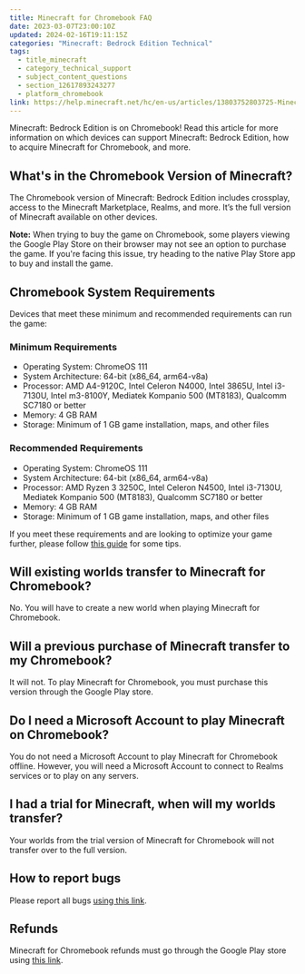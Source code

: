 ```yaml
---
title: Minecraft for Chromebook FAQ
date: 2023-03-07T23:00:10Z
updated: 2024-02-16T19:11:15Z
categories: "Minecraft: Bedrock Edition Technical"
tags:
  - title_minecraft
  - category_technical_support
  - subject_content_questions
  - section_12617893243277
  - platform_chromebook
link: https://help.minecraft.net/hc/en-us/articles/13803752803725-Minecraft-for-Chromebook-FAQ
---
```


Minecraft: Bedrock Edition is on Chromebook! Read this article for more information on which devices can support Minecraft: Bedrock Edition, how to acquire Minecraft for Chromebook, and more.

## What's in the Chromebook Version of Minecraft?

The Chromebook version of Minecraft: Bedrock Edition includes crossplay, access to the Minecraft Marketplace, Realms, and more. It’s the full version of Minecraft available on other devices.

**Note:** When trying to buy the game on Chromebook, some players viewing the Google Play Store on their browser may not see an option to purchase the game. If you're facing this issue, try heading to the native Play Store app to buy and install the game.

## Chromebook System Requirements

Devices that meet these minimum and recommended requirements can run the game:

### Minimum Requirements

- Operating System: ChromeOS 111
- System Architecture: 64-bit (x86_64, arm64-v8a)
- Processor: AMD A4-9120C, Intel Celeron N4000, Intel 3865U, Intel i3-7130U, Intel m3-8100Y, Mediatek Kompanio 500 (MT8183), Qualcomm SC7180 or better
- Memory: 4 GB RAM
- Storage: Minimum of 1 GB game installation, maps, and other files 

### Recommended Requirements

- Operating System: ChromeOS 111
- System Architecture: 64-bit (x86_64, arm64-v8a)
- Processor: AMD Ryzen 3 3250C, Intel Celeron N4500, Intel i3-7130U, Mediatek Kompanio 500 (MT8183), Qualcomm SC7180 or better
- Memory: 4 GB RAM
- Storage: Minimum of 1 GB game installation, maps, and other files

If you meet these requirements and are looking to optimize your game further, please follow [this guide](./Optimizing-Performance-in-Minecraft-Bedrock-Edition.md) for some tips.

## Will existing worlds transfer to Minecraft for Chromebook?

No. You will have to create a new world when playing Minecraft for Chromebook.

## Will a previous purchase of Minecraft transfer to my Chromebook?

It will not. To play Minecraft for Chromebook, you must purchase this version through the Google Play store.

## Do I need a Microsoft Account to play Minecraft on Chromebook?

You do not need a Microsoft Account to play Minecraft for Chromebook offline. However, you will need a Microsoft Account to connect to Realms services or to play on any servers.

## I had a trial for Minecraft, when will my worlds transfer?

Your worlds from the trial version of Minecraft for Chromebook will not transfer over to the full version.

## How to report bugs

Please report all bugs [using this link](https://www.minecraft.net/en-us/bugs).

## Refunds

Minecraft for Chromebook refunds must go through the Google Play store using [this link](https://support.google.com/googleplay/answer/2479637?hl=en).
